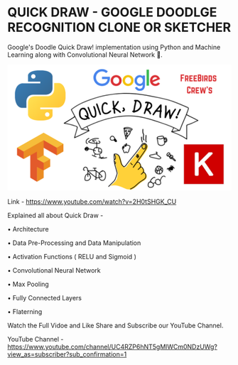 # QUICK DRAW - GOOGLE DOODLGE RECOGNITION CLONE OR SKETCHER

Google's Doodle Quick Draw! implementation using Python and Machine Learning along with Convolutional Neural Network 🛑.

![Screenshot](Freebirds_Crew.png)

Link - https://www.youtube.com/watch?v=2H0tSHGK_CU

Explained all about Quick Draw -

• Architecture

• Data Pre-Processing and Data Manipulation

• Activation Functions ( RELU and Sigmoid )

• Convolutional Neural Network

• Max Pooling

• Fully Connected Layers

• Flaterning

Watch the Full Vidoe and Like Share and Subscribe our YouTube Channel.

YouTube Channel - https://www.youtube.com/channel/UC4RZP6hNT5gMlWCm0NDzUWg?view_as=subscriber?sub_confirmation=1
